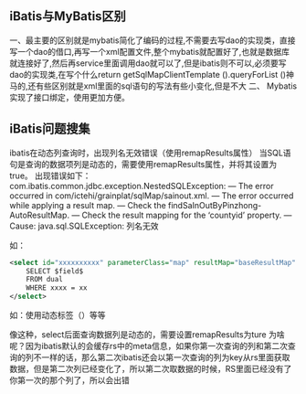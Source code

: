 

## iBatis与MyBatis区别

一、最主要的区别就是mybatis简化了编码的过程,不需要去写dao的实现类，直接写一个dao的借口,再写一个xml配置文件,整个mybatis就配置好了,也就是数据库就连接好了,然后再service里面调用dao就可以了,但是ibatis则不可以,必须要写dao的实现类,在写个什么return getSqlMapClientTemplate ().queryForList ()神马的,还有些区别就是xml里面的sql语句的写法有些小变化,但是不大
二、 Mybatis实现了接口绑定，使用更加方便。



## iBatis问题搜集 

ibatis在动态列查询时，出现列名无效错误（使用remapResults属性）
当SQL语句是查询的数据项列是动态的，需要使用remapResults属性，并将其设置为true。
出现错误如下：
com.ibatis.common.jdbc.exception.NestedSQLException:
— The error occurred in com/ictehi/grainplat/sqlMap/sainout.xml.
— The error occurred while applying a result map.
— Check the findSaInOutByPinzhong-AutoResultMap.
— Check the result mapping for the ‘countyid’ property.
— Cause: java.sql.SQLException: 列名无效

如：
```xml
<select id="xxxxxxxxxx" parameterClass="map" resultMap="baseResultMap" remapResults="true">
    SELECT $field$
    FROM dual
    WHERE xxxx = xx
</select>
```

如：使用动态标签（）等等

像这种，select后面查询数据列是动态的，需要设置remapResults为ture
为啥呢？因为ibatis默认的会缓存rs中的meta信息，如果你第一次查询的列和第二次查询的列不一样的话，那么第二次ibatis还会以第一次查询的列为key从rs里面获取数据，但是第二次列已经变化了，所以第二次取数据的时候，RS里面已经没有了你第一次的那个列了，所以会出错


